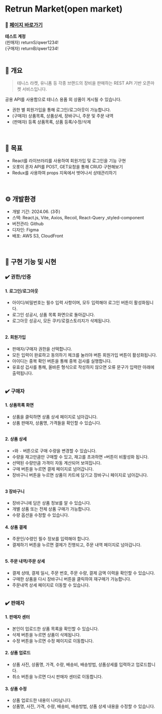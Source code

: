 # Retrun Market(open market)

### 🔗 <a href="https://d2z06y6p7kswpz.cloudfront.net/">페이지 바로가기</a>
<b>테스트 계정</b><br/>
(핀매자) returnS/qwer1234!<br/>
(구매자) returnB/qwer1234!
<br/>
<br/>
## 🎾 개요
> 테니스 라켓, 유니폼 등 각종 브랜드의 장비을 판매하는 REST API 기반 오픈마켓 서비스입니다. 

공용 API를 사용함으로 테니스 용품 외 상품이 게시될 수 있습니다.
- 권한 별 회원가입을 통해 로그인/로그아웃이 가능합니다. 
- (구매자) 상품목록, 상품상세, 장바구니, 주문 및 주문 내역
- (판매자) 등록 상품목록, 상품 등록/수정/삭제

<br />

## 🩶 목표
- React를 라이브러리를 사용하여 회원가입 및 로그인을 기능 구현
- 오롯이 혼자 API를 POST, GET요청을 통해 CRUD 구현해보기 
- Redux를 사용하여 props 지옥에서 벗어나서 상태관리하기 

<br />

## ⚙ 개발환경 
- 개발 기간: 2024.06. (3주)
- 스택: React.js, Vite, Axios, Recoil, React-Query ,styled-component
- 버전관리: Github
- 디자인: Figma
- 배포: AWS S3, CloudFront

<br />

## 🛒 구현 기능 및 시현 

### ✔️ 권한/인증
#### 1. 로그인/로그아웃
- 아이디/비밀번호는 필수 입력 사항이며, 모두 입력해야 로그인 버튼이 활성화됩니다.
- 로그인 성공시, 상품 목록 화면으로 돌아갑니다.
- 로그아웃 성공시, 모든 쿠키/로컬스토리지가 삭제됩니다.

<img src="" >


#### 2. 회원가입
- 판매자/구매자 권한을 선택합니다.
- 모든 입력이 완료하고 동의하기 체크를 눌러야 버튼 회원가입 버튼이 활성화됩니다.
- 아이디는 중복 확인 버튼을 통해 중복 검사를 실행합니다. 
- 유효성 겁사를 통해, 올바른 형식으로 작성하지 않으면 오류 문구가 입력란 아래에 출력됩니다.
<img src="" >

<br/>

### ✔️ 구매자
#### 1. 상품목록 화면
- 상품을 클릭하면 상품 상세 페이지로 넘아갑니다.
- 상품 판매자, 상품명, 가격들을 확인할 수 있습니다.

<img src="" >

#### 2. 상품 상세  
- `+`와 `-` 버튼으로 구매 수량을 변경할 수 있습니다. 
- 수량을 재고만큼만 구매할 수 있고, 재고를 초과하면 `+`버튼이 비활성화 됩니다. 
- 선택된 수량만큼 가격이 자동 계산되어 보여집니다.
- 구매 버튼을 누르면 결제 페이지로 넘어갑니다.
- 장바구니 버튼을 누르면 상품이 카트에 담기고 장바구니 페이지로 넘아갑니다.

<img src="" >

#### 3 장바구니
- 장바구니에 담은 상품 정보를 알 수 있습니다.
- 개별 상품 또는 전체 상품 구매가 가능합니다.
- 수량 옵션을 수정할 수 있습니다.

#### 4. 상품 결제
- 주문인/수령인 필수 정보를 입력해야 합니다.
- 결제하기 버튼을 누르면 결제가 진행되고, 주문 내역 페이지로 넘아갑니다.

<img src="" >


#### 5. 주문 내역/주문 상세 
- 결제 상태, 결제 일시, 주문 번호, 주문 수량, 결제 금액 이력을 확인할 수 있습니다.
- 구매한 상품을 다시 장바구니 버튼을 클릭하여 재구매가 가능합니다.
- 주문내역 상세 페이지로 이동할 수 있습니다.

<img src="" >



### ✔️ 판매자
#### 1. 판매자 센터
- 본인이 업로드한 상품 목록을 확인할 수 있습니다.
- 삭제 버튼을 누르면 상품이 삭제됩니다.
- 수정 버튼을 누르면 수정 페이지로 이동합니다.

#### 2. 상품 업로드
- 상품 사진, 상품명, 가격, 수량, 배송비, 배송방법, 상품상세를 입력하고 업로드합니다.
- 취소 버튼을 누르면 다시 판매자 센터로 이동합니다.

#### 3. 상품 수정
- 상품 업로드한 내용이 나타납니다.
- 상품명, 사진, 가격, 수량, 배송비, 배송방법, 상품 상세 내용을 수정할 수 있습니다.
